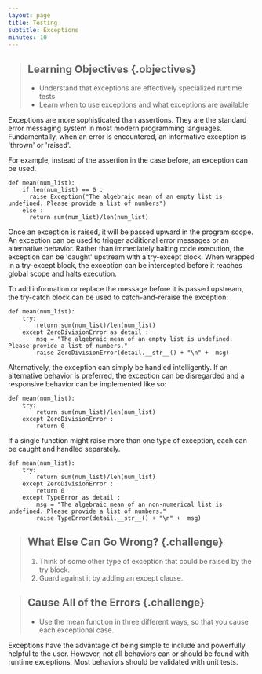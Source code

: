 ```yaml
---
layout: page
title: Testing
subtitle: Exceptions
minutes: 10
---
```


> ## Learning Objectives {.objectives}
> 
> *   Understand that exceptions are effectively specialized runtime tests
> *   Learn when to use exceptions and what exceptions are available

Exceptions are more sophisticated than assertions. They are the standard error 
messaging system in most modern programming languages.  Fundamentally, when an 
error is encountered, an informative exception is 'thrown' or 'raised'.

For example, instead of the assertion in the case before, an exception can be
used.

~~~ {.python}
def mean(num_list):
    if len(num_list) == 0 :
      raise Exception("The algebraic mean of an empty list is undefined. Please provide a list of numbers")
    else :
      return sum(num_list)/len(num_list)
~~~

Once an exception is raised, it will be passed upward in the program scope.
An exception can be used to trigger additional error messages or an alternative
behavior. Rather than immediately halting code
execution, the exception can be 'caught' upstream with a try-except block.
When wrapped in a try-except block, the exception can be intercepted before it reaches
global scope and halts execution.

To add information or replace the message before it is passed upstream, the try-catch
block can be used to catch-and-reraise the exception:

~~~ {.python}
def mean(num_list):
    try:
        return sum(num_list)/len(num_list)
    except ZeroDivisionError as detail :
        msg = "The algebraic mean of an empty list is undefined. Please provide a list of numbers."
        raise ZeroDivisionError(detail.__str__() + "\n" +  msg)
~~~

Alternatively, the exception can simply be handled intelligently. If an
alternative behavior is preferred, the exception can be disregarded and a
responsive behavior can be implemented like so:


~~~ {.python}
def mean(num_list):
    try:
        return sum(num_list)/len(num_list)
    except ZeroDivisionError :
        return 0
~~~

If a single function might raise more than one type of exception, each can be
caught and handled separately.

~~~ {.python}
def mean(num_list):
    try:
        return sum(num_list)/len(num_list)
    except ZeroDivisionError :
        return 0
    except TypeError as detail :
        msg = "The algebraic mean of an non-numerical list is undefined. Please provide a list of numbers."
        raise TypeError(detail.__str__() + "\n" +  msg)
~~~

> ## What Else Can Go Wrong? {.challenge}
>
> 1. Think of some other type of exception that could be raised by the try 
> block.
> 2. Guard against it by adding an except clause.

> ## Cause All of the Errors {.challenge}
> 
> - Use the mean function in three different ways, so that you cause each
> exceptional case.

Exceptions have the advantage of being simple to include and powerfully helpful
to the user. However, not all behaviors can or should be found with runtime
exceptions. Most behaviors should be validated with unit tests.
